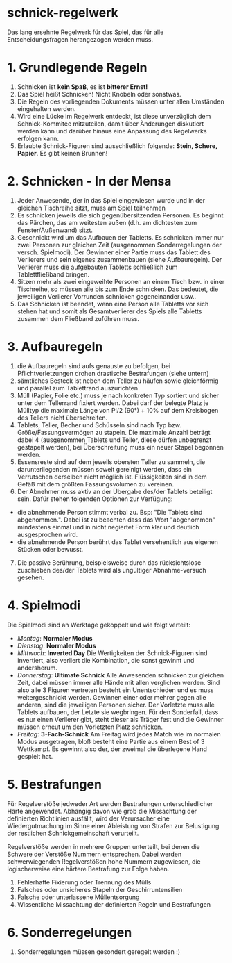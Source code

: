 schnick-regelwerk
=================

Das lang ersehnte Regelwerk für das Spiel, das für alle Entscheidungsfragen herangezogen werden muss.

# 1. Grundlegende Regeln #
1. Schnicken ist __kein Spaß__, es ist __bitterer Ernst!__
2. Das Spiel heißt Schnicken! Nicht Knobeln oder sonstwas.
1. Die Regeln des vorliegenden Dokuments müssen unter allen Umständen eingehalten werden. 
2. Wird eine Lücke im Regelwerk entdeckt, ist diese unverzüglich dem Schnick-Kommitee mitzuteilen, damit über Änderungen diskutiert werden kann und darüber hinaus eine Anpassung des Regelwerks erfolgen kann.
3. Erlaubte Schnick-Figuren sind ausschließlich folgende: __Stein, Schere, Papier__. Es gibt keinen Brunnen!

# 2. Schnicken - In der Mensa #
1. Jeder Anwesende, der in das Spiel eingewiesen wurde und in der gleichen Tischreihe sitzt, muss am Spiel teilnehmen
2. Es schnicken jeweils die sich gegenübersitzenden Personen. Es beginnt das Pärchen, das am weitesten außen (d.h. am dichtesten zum Fenster/Außenwand) sitzt.
3. Geschnickt wird um das Aufbauen der Tabletts. Es schnicken immer nur zwei Personen zur gleichen Zeit (ausgenommen Sonderregelungen der versch. Spielmodi). Der Gewinner einer Partie muss das Tablett des Verlierers und sein eigenes zusammenbauen (siehe Aufbauregeln). Der Verlierer muss die aufgebauten Tabletts schließlich zum Tablettfließband bringen.
4. Sitzen mehr als zwei eingeweihte Personen an einem Tisch bzw. in einer Tischreihe, so müssen alle bis zum Ende schnicken. Das bedeutet, die jeweiligen Verlierer Vorrunden schnicken gegeneinander usw..
5. Das Schnicken ist beendet, wenn eine Person alle Tabletts vor sich stehen hat und somit als Gesamtverlierer des Spiels alle Tabletts zusammen dem Fließband zuführen muss.

# 3. Aufbauregeln #

1. die Aufbauregeln sind aufs genauste zu befolgen, bei Pflichtverletzungen drohen drastische Bestrafungen (siehe untern)
2. sämtliches Besteck ist neben dem Teller zu häufen sowie gleichförmig und parallel zum Tablettrand auszurichten
3. Müll (Papier, Folie etc.) muss je nach konkreten Typ sortiert und sicher unter dem Tellerrand fixiert werden. Dabei darf der belegte Platz je Mülltyp die maximale Länge von Pi/2 (90°) + 10% auf dem Kreisbogen des Tellers nicht überschreiten.
4. Tablets, Teller, Becher und Schüsseln sind nach Typ bzw. Größe/Fassungsvermögen zu stapeln. Die maximale Anzahl beträgt dabei 4 (ausgenommen Tablets und Teller, diese dürfen unbegrenzt gestapelt werden), bei Überschreitung muss ein neuer Stapel begonnen werden.
5. Essensreste sind auf dem jeweils obersten Teller zu sammeln, die darunterliegenden müssen soweit gereinigt werden, dass ein Verrutschen derselben nicht möglich ist. Flüssigkeiten sind in dem Gefäß mit dem größten Fassungsvolumen zu vereinen.
6. Der Abnehmer muss aktiv an der Übergabe des/der Tablets beteiligt sein. Dafür stehen folgenden Optionen zur Verfügung:
* die abnehmende Person stimmt verbal zu. Bsp: "Die Tablets sind abgenommen.". Dabei ist zu beachten dass das Wort "abgenommen" mindestens einmal und in nicht negiertet Form klar und deutlich ausgesprochen wird.
* die abnehmende Person berührt das Tablet versehentlich aus eigenen Stücken oder bewusst.
7. Die passive Berührung, beispielsweise durch das rücksichtslose zuschieben des/der Tablets wird als ungültiger Abnahme-versuch gesehen.
# 4. Spielmodi #

Die Spielmodi sind an Werktage gekoppelt und wie folgt verteilt:

* _Montag_: __Normaler Modus__
* _Dienstag_: __Normaler Modus__
* _Mittwoch_: __Inverted Day__ Die Wertigkeiten der Schnick-Figuren sind invertiert, also verliert die Kombination, die sonst gewinnt und andersherum.
* _Donnerstag_: __Ultimate Schnick__ Alle Anwesenden schnicken zur gleichen Zeit, dabei müssen immer alle Hände mit allen verglichen werden. Sind also alle 3 Figuren vertreten besteht ein Unentschieden und es muss weitergeschnickt werden. Gewinnen einer oder mehrer gegen alle anderen, sind die jeweiligen Personen sicher. Der Vorletzte muss alle Tablets aufbauen, der Letzte sie wegbringen. Für den Sonderfall, dass es nur einen Verlierer gibt, steht dieser als Träger fest und die Gewinner müssen erneut um den Vorletzten Platz schnicken.                                
* _Freitag_: __3-Fach-Schnick__ Am Freitag wird jedes Match wie im normalen Modus ausgetragen, bloß besteht eine Partie aus einem Best of 3 Wettkampf. Es gewinnt also der, der zweimal die überlegene Hand gespielt hat.

# 5. Bestrafungen #

Für Regelverstöße jedweder Art werden Bestrafungen unterschiedlicher Härte angewendet. Abhängig davon wie grob die Missachtung der definierten Richtlinien ausfällt, wird der Verursacher eine Wiedergutmachung im Sinne einer Ableistung von Strafen zur Belustigung der restlichen Schnickgemeinschaft verurteilt. 

Regelverstöße werden in mehrere Gruppen unterteilt, bei denen die Schwere der Verstöße Nummern entsprechen. Dabei werden schwerwiegenden Regelverstößen hohe Nummern zugewiesen, die logischerweise eine härtere Bestrafung zur Folge haben.

1. Fehlerhafte Fixierung oder Trennung des Mülls
2. Falsches oder unsicheres Stapeln der  Geschirruntensilien
3. Falsche oder unterlassene Müllentsorgung
4. Wissentliche Missachtung der definierten Regeln und Bestrafungen

# 6. Sonderregelungen #

1. Sonderregelungen müssen gesondert geregelt werden :)
